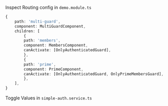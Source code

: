 Inspect Routing config in `demo.module.ts`

```typescript
{
    path: 'multi-guard',
    component: MultiGuardComponent,
    children: [
        {
        path: 'members',
        component: MembersComponent,
        canActivate: [OnlyAuthenticatedGuard],
        },
        {
        path: 'prime',
        component: PrimeComponent,
        canActivate: [OnlyAuthenticatedGuard, OnlyPrimeMembersGuard],
        },
    ],
}
```

Toggle Values in `simple-auth.service.ts`
